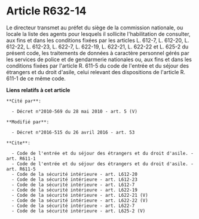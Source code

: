 # Article R632-14

Le directeur transmet au préfet du siège de la commission nationale, ou locale la liste des agents pour lesquels il sollicite
l'habilitation de consulter, aux fins et dans les conditions fixées par les articles L. 612-7, L. 612-20, L. 612-22, L.
612-23, L. 622-7, L. 622-19, L. 622-21, L. 622-22 et L. 625-2 du présent code, les traitements de données à caractère
personnel gérés par les services de police et de gendarmerie nationales ou, aux fins et dans les conditions fixées par
l'article R. 611-5 du code de l'entrée et du séjour des étrangers et du droit d'asile, celui relevant des dispositions de
l'article R. 611-1 de ce même code.

**Liens relatifs à cet article**

	**Cité par**:

	  - Décret n°2010-569 du 28 mai 2010 - art. 5 (V)

	**Modifié par**:

	  - Décret n°2016-515 du 26 avril 2016 - art. 53

	**Cite**:

	  - Code de l'entrée et du séjour des étrangers et du droit d'asile. - art. R611-1
	  - Code de l'entrée et du séjour des étrangers et du droit d'asile. - art. R611-5
	  - Code de la sécurité intérieure - art. L612-20
	  - Code de la sécurité intérieure - art. L612-23
	  - Code de la sécurité intérieure - art. L612-7
	  - Code de la sécurité intérieure - art. L622-19
	  - Code de la sécurité intérieure - art. L622-21 (V)
	  - Code de la sécurité intérieure - art. L622-22 (V)
	  - Code de la sécurité intérieure - art. L622-7
	  - Code de la sécurité intérieure - art. L625-2 (V)
